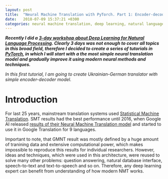 ```yaml
---
layout: post
title:  "Neural Machine Translation with PyTorch. Part 1: Encoder-decoder"
date:   2018-07-09 15:37:21 +0300
categories: neural machine translation, deep learning, natural language processing, seq2seq
---
```

***Recently I did a [3-day workshop about Deep Learning for Natural
Language Processing](https://github.com/tsdaemon/dl-nlp-2018).
Clearly 3 days was not enough to cover all topics in this broad field, therefore
I decided to create a series of tutorials in [PyTorch](https://pytorch.org/),
in which I will start with a
the most simple neural translation model and gradually improve it using
modern neural methods and techniques.***

*In this first tutorial, I am going to create Ukrainian-German translator with
simple encoder-decoder model.*

# Introduction

For last 25 years, mainstream translation systems used [Statistical Machine
Translation](https://en.wikipedia.org/wiki/Statistical_machine_translation). SMT
results had the best performance until 2016, when Google AI released [results of
their Neural Machine Translation model](https://ai.googleblog.com/2016/09/a-neural-network-for-machine.html)
and started to use it in Google Translation for 9 languages.

Important to note, that GMNT result was mostly defined by a huge amount of tranining data and
extensive computational power, which makes impossible to reproduce this results for
individual researchers. However, ideas and techniques, which were used in this architecture,
were reused to solve many other problems: question answering, natural database interface,
speech-to-text and text-to-speech and so on. Therefore, any deep learning expert
can benefit from understanding of how modern NMT works.
